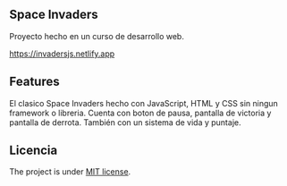## Space Invaders

Proyecto hecho en un curso de desarrollo web.

https://invadersjs.netlify.app


## Features

El clasico Space Invaders hecho con JavaScript, HTML y CSS sin ningun framework o libreria.
Cuenta con boton de pausa, pantalla de victoria y pantalla de derrota.
También con un sistema de vida y puntaje.

## Licencia

The project is under [MIT license](https://choosealicense.com/licenses/mit/).
